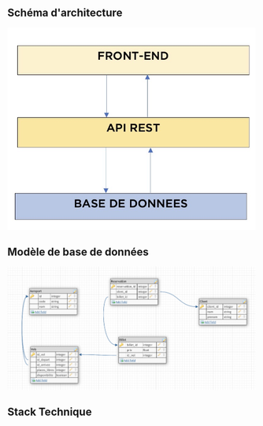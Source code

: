 <h2>Schéma d'architecture</h2>
<img src="image/Architecture.png">

<h2>Modèle de base de données</h2>
<img src="image/BDD.png">


<h2>Stack Technique</h2>

